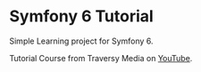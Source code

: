 # Symfony 6 Tutorial

Simple Learning project for Symfony 6.

Tutorial Course from Traversy Media on [YouTube](https://www.youtube.com/playlist?list=PLillGF-Rfqba-PQBBEf14-fi6LafvvDYS).

